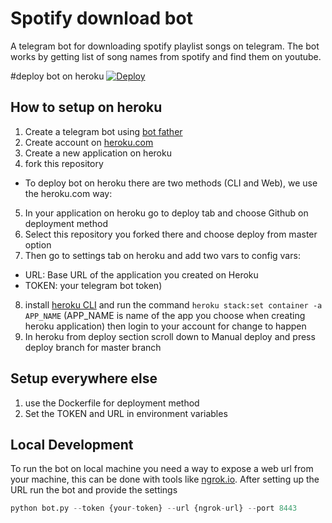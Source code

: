 # Spotify download bot
A telegram bot for downloading spotify playlist songs on telegram.
The bot works by getting list of song names from spotify and find them on youtube.

#deploy bot on heroku
[![Deploy](https://www.herokucdn.com/deploy/button.svg)](https://heroku.com/deploy?template=https://github.com/yacinetelegrame/spotify_download_bot)

## How to setup on heroku
1. Create a telegram bot using [bot father](https://core.telegram.org/bots#3-how-do-i-create-a-bot)
2. Create account on [heroku.com](https://heroku.com/)
3. Create a new application on heroku
4. fork this repository
  * To deploy bot on heroku there are two methods (CLI and Web), we use the heroku.com way:
5. In your application on heroku go to deploy tab and choose Github on deployment method
6. Select this repository you forked there and choose deploy from master option
7. Then go to settings tab on heroku and add two vars to config vars:
  - URL: Base URL of the application you created on Heroku
  - TOKEN: your telegram bot token)
8. install [heroku CLI](https://devcenter.heroku.com/articles/heroku-cli#download-and-install) and run the command `heroku stack:set container -a APP_NAME` (APP_NAME is name of the app you choose when creating heroku application) then login to your account for change to happen
9. In heroku from deploy section scroll down to Manual deploy and press deploy branch for master branch

## Setup everywhere else
1. use the Dockerfile for deployment method
2. Set the TOKEN and URL in environment variables

## Local Development
To run the bot on local machine you need a way to expose a web url from your machine, this can be done with tools like [ngrok.io](https://ngrok.com).
After setting up the URL run the bot and provide the settings
```python
python bot.py --token {your-token} --url {ngrok-url} --port 8443
```
